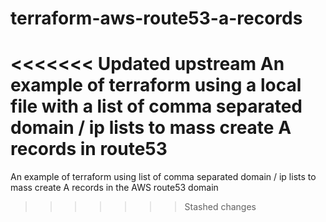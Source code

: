 # terraform-aws-route53-a-records
<<<<<<< Updated upstream
An example of terraform using a local file with a list of comma separated domain / ip lists to mass create A records in route53
=======
An example of terraform using list of comma separated domain / ip lists to mass create A records in the AWS route53 domain
>>>>>>> Stashed changes
